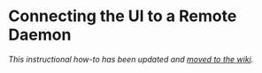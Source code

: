 # Connecting the UI to a Remote Daemon

_This instructional how-to has been updated and [moved to the wiki](https://github.com/inan0812/Inans-blockchain/wiki/Connecting-the-UI-to-a-remote-daemon)._
